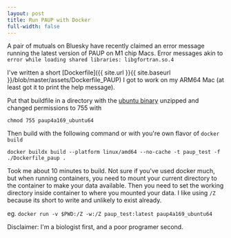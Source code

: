 ```yaml
---
layout: post
title: Run PAUP with Docker
full-width: false
---
```


A pair of mutuals on Bluesky have recently claimed an error message running the latest version of PAUP on M1 chip Macs. Error messages akin to `error while loading shared libraries: libgfortran.so.4`

I've written a short [Dockerfile]({{ site.url }}{{ site.baseurl }}/blob/master/assets/Dockerfile_PAUP) I got to work on my ARM64 Mac (at least got it to print the help message).

Put that buildfile in a directory with the [ubuntu binary](https://phylosolutions.com/paup-test/paup4a169_ubuntu64.gz) unzipped and changed permissions to 755 with 

`chmod 755 paup4a169_ubuntu64`

Then build with the following command or with you're own flavor of `docker build`

`docker buildx build --platform linux/amd64 --no-cache -t paup_test -f ./Dockerfile_paup .`

Took me about 10 minutes to build. Not sure if you've used docker much, but when running containers, you need to mount your current directory to the container to make your data available. Then you need to set the working directory inside container to where you mounted your data. I like using `/Z` because its short to write and unlikely to exist already.

eg. 
`docker run -v $PWD:/Z -w:/Z paup_test:latest paup4a169_ubuntu64`

Disclaimer: I'm a biologist first, and a poor programer second.
